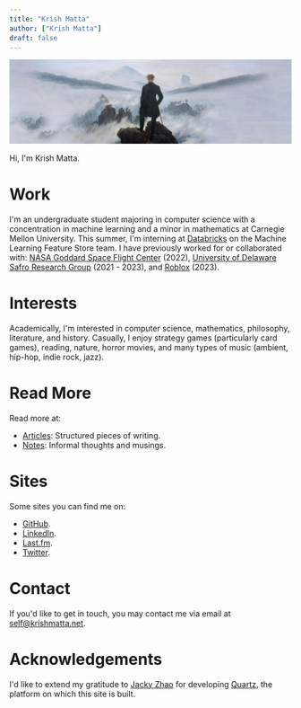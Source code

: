 ```yaml
---
title: "Krish Matta"
author: ["Krish Matta"]
draft: false
---
```


![Wandered above the Sea of Fog](ox-hugo/wanderer_above_the_sea_of_fog.jpg)

Hi, I'm Krish Matta.

# Work
I'm an undergraduate student majoring in computer science with a concentration in machine learning and a minor in mathematics at Carnegie Mellon University. This summer, I'm interning at [Databricks](https://www.databricks.com/) on the Machine Learning Feature Store team. I have previously worked for or collaborated with: [NASA Goddard Space Flight Center](https://www.nasa.gov/goddard/) (2022), [University of Delaware Safro Research Group](https://safroresearch.blogspot.com/) (2021 - 2023), and [Roblox](https://www.roblox.com/) (2023).

# Interests
Academically, I'm interested in computer science, mathematics, philosophy, literature, and history. Casually, I enjoy strategy games (particularly card games), reading, nature, horror movies, and many types of music (ambient, hip-hop, indie rock, jazz).

# Read More
Read more at:
- [Articles](/articles/): Structured pieces of writing.
- [Notes](/notes/): Informal thoughts and musings.

# Sites
Some sites you can find me on:
- [GitHub](https://github.com/krishxmatta).
- [LinkedIn](https://www.linkedin.com/in/krishxmatta/).
- [Last.fm](https://www.last.fm/user/krishmatta).
- [Twitter](https://twitter.com/krishmatta).

# Contact
If you'd like to get in touch, you may contact me via email at [self@krishmatta.net](mailto:self@krishmatta.net).

# Acknowledgements
I'd like to extend my gratitude to [Jacky Zhao](https://jzhao.xyz/) for developing [Quartz](https://quartz.jzhao.xyz/), the platform on which this site is built.
